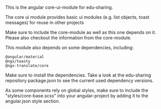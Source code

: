 This is the angular core-ui-module for edu-sharing.

The core ui module provides basic ui modules (e.g. list objects, toast messages) for reuse in other projects

Make sure to include the core-module as well as this one depends on it. Please also checkout the information from the core-module.

This module also depends on some dependencies, including:

```
@angular/material
@ngx/toasty
@ngx-translate/core
```

Make sure to install the dependencies. Take a look at the edu-sharing repository package.json to see the current used dependency versions.

As some components rely on global styles, make sure to include the "styles/core-base.scss" into your angular-project by adding it to the angular.json style section.

